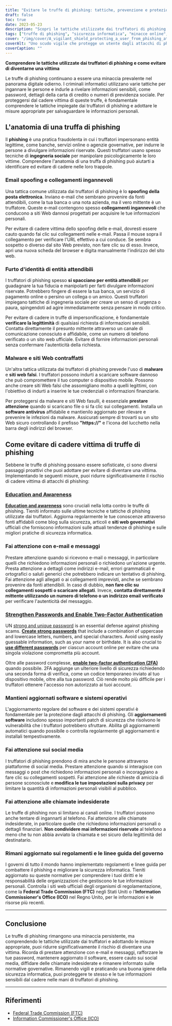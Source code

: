 ```yaml
---
title: "Evitare le truffe di phishing: tattiche, prevenzione e protezione"
draft: false
toc: true
date: 2023-05-23
description: "Scopri le tattiche utilizzate dai truffatori di phishing e scopri strategie efficaci per proteggerti dal diventare una vittima."
tags: ["truffe di phishing", "sicurezza informatica", "minacce online", "spoofing della posta elettronica", "Ingegneria sociale", "protezione da malware", "sicurezza in linea", "la sicurezza dei dati", "furto d'identità", "sicurezza della password", "autenticazione a due fattori", "aggiornamenti software", "regolamenti governativi", "riservatezza in linea", "consapevolezza informatica", "frode digitale", "consapevolezza del phishing", "sicurezza dei social media", "truffe online", "prevenzione del crimine informatico"]
cover: "/img/cover/A_vigilant_shield_protecting_a_user_from_phishing_attacks.png"
coverAlt: "Uno scudo vigile che protegge un utente dagli attacchi di phishing"
coverCaption: ""
---
```


**Comprendere le tattiche utilizzate dai truffatori di phishing e come evitare di diventarne una vittima**

Le truffe di phishing continuano a essere una minaccia prevalente nel panorama digitale odierno. I criminali informatici utilizzano varie tattiche per ingannare le persone e indurle a rivelare informazioni sensibili, come password, dettagli della carta di credito o numeri di previdenza sociale. Per proteggersi dal cadere vittima di queste truffe, è fondamentale comprendere le tattiche impiegate dai truffatori di phishing e adottare le misure appropriate per salvaguardare le informazioni personali.

## L'anatomia di una truffa di phishing

Il **phishing** è una pratica fraudolenta in cui i truffatori impersonano entità legittime, come banche, servizi online o agenzie governative, per indurre le persone a divulgare informazioni riservate. Questi truffatori usano spesso tecniche di **ingegneria sociale** per manipolare psicologicamente le loro vittime. Comprendere l'anatomia di una truffa di phishing può aiutarti a identificare ed evitare di cadere nelle loro trappole.

### Email spoofing e collegamenti ingannevoli

Una tattica comune utilizzata dai truffatori di phishing è lo **spoofing della posta elettronica**. Inviano e-mail che sembrano provenire da fonti attendibili, come la tua banca o una nota azienda, ma il vero mittente è un truffatore. Queste e-mail contengono spesso **collegamenti ingannevoli** che conducono a siti Web dannosi progettati per acquisire le tue informazioni personali.

Per evitare di cadere vittima dello spoofing delle e-mail, dovresti essere cauto quando fai clic sui collegamenti nelle e-mail. Passa il mouse sopra il collegamento per verificare l'URL effettivo a cui conduce. Se sembra sospetto o diverso dal sito Web previsto, non fare clic su di esso. Invece, apri una nuova scheda del browser e digita manualmente l'indirizzo del sito web.

### Furto d'identità di entità attendibili

I truffatori di phishing spesso **si spacciano per entità attendibili** per guadagnare la tua fiducia e manipolarti per farti divulgare informazioni riservate. Potrebbero fingere di essere la tua banca, un servizio di pagamento online o persino un collega o un amico. Questi truffatori impiegano tattiche di ingegneria sociale per creare un senso di urgenza o paura, spingendoti ad agire immediatamente senza pensare in modo critico.

Per evitare di cadere in truffe di impersonificazione, è fondamentale **verificare la legittimità** di qualsiasi richiesta di informazioni sensibili. Contatta direttamente il presunto mittente attraverso un canale di comunicazione conosciuto e affidabile, come un numero di telefono verificato o un sito web ufficiale. Evitare di fornire informazioni personali senza confermare l'autenticità della richiesta.

### Malware e siti Web contraffatti

Un'altra tattica utilizzata dai truffatori di phishing prevede l'uso di **malware** e **siti web falsi**. I truffatori possono indurti a scaricare software dannoso che può compromettere il tuo computer o dispositivo mobile. Possono anche creare siti Web falsi che assomigliano molto a quelli legittimi, con l'obiettivo di indurti a inserire le tue credenziali o informazioni finanziarie.

Per proteggersi da malware e siti Web fasulli, è essenziale **prestare attenzione** quando si scaricano file o si fa clic sui collegamenti. Installa un **software antivirus** affidabile e mantienilo aggiornato per rilevare e prevenire le infezioni da malware. Assicurati sempre di trovarti su un sito Web sicuro controllando il prefisso **"https://"** e l'icona del lucchetto nella barra degli indirizzi del browser.

## Come evitare di cadere vittima di truffe di phishing

Sebbene le truffe di phishing possano essere sofisticate, ci sono diversi passaggi proattivi che puoi adottare per evitare di diventare una vittima. Implementando le seguenti misure, puoi ridurre significativamente il rischio di cadere vittima di attacchi di phishing:

### [Education and Awareness](https://simeononsecurity.ch/articles/how-to-build-and-manage-an-effective-cybersecurity-awareness-training-program/)

[**Education and awareness**](https://simeononsecurity.ch/articles/how-to-build-and-manage-an-effective-cybersecurity-awareness-training-program/) sono cruciali nella lotta contro le truffe di phishing. Tieniti informato sulle ultime tecniche e tattiche di phishing utilizzate dai truffatori. Aggiorna regolarmente le tue conoscenze attraverso fonti affidabili come blog sulla sicurezza, articoli e **siti web governativi** ufficiali che forniscono informazioni sulle attuali tendenze di phishing e sulle migliori pratiche di sicurezza informatica.

### Fai attenzione con e-mail e messaggi

Prestare attenzione quando si ricevono e-mail o messaggi, in particolare quelli che richiedono informazioni personali o richiedono un'azione urgente. Presta attenzione a dettagli come indirizzi e-mail, errori grammaticali e ortografici o saluti generici che potrebbero indicare un tentativo di phishing. Fai attenzione agli allegati o ai collegamenti imprevisti, anche se sembrano provenire da fonti attendibili. In caso di dubbio, **non fare clic su collegamenti sospetti o scaricare allegati**. Invece, **contatta direttamente il mittente utilizzando un numero di telefono o un indirizzo email verificato** per verificare l'autenticità del messaggio.

### [Strengthen Passwords and Enable Two-Factor Authentication](https://simeononsecurity.ch/articles/what-are-the-diferent-kinds-of-factors-in-mfa/)

UN [strong and unique password](https://simeononsecurity.ch/articles/the-importance-of-password-security-and-best-practices/) is an essential defense against phishing scams. [**Create strong passwords**](https://simeononsecurity.ch/articles/the-importance-of-password-security-and-best-practices/) that include a combination of uppercase and lowercase letters, numbers, and special characters. Avoid using easily guessable information, such as your name or birthdate. It is also crucial to [**use different passwords**](https://simeononsecurity.ch/articles/bitwarden-and-keepassxc-vs-the-rest/) per ciascun account online per evitare che una singola violazione comprometta più account.

Oltre alle password complesse, [**enable two-factor authentication (2FA)**](https://simeononsecurity.ch/articles/what-are-the-diferent-kinds-of-factors-in-mfa/) quando possibile. 2FA aggiunge un ulteriore livello di sicurezza richiedendo una seconda forma di verifica, come un codice temporaneo inviato al tuo dispositivo mobile, oltre alla tua password. Ciò rende molto più difficile per i truffatori ottenere l'accesso non autorizzato ai tuoi account.

### Mantieni aggiornati software e sistemi operativi

L'aggiornamento regolare del software e dei sistemi operativi è fondamentale per la protezione dagli attacchi di phishing. Gli **aggiornamenti software** includono spesso importanti patch di sicurezza che risolvono le vulnerabilità che i truffatori potrebbero sfruttare. Abilita gli aggiornamenti automatici quando possibile o controlla regolarmente gli aggiornamenti e installali tempestivamente.

### Fai attenzione sui social media

I truffatori di phishing prendono di mira anche le persone attraverso piattaforme di social media. Prestare attenzione quando si interagisce con messaggi o post che richiedono informazioni personali o incoraggiano a fare clic su collegamenti sospetti. Fai attenzione alle richieste di amicizia di persone sconosciute e **modifica le tue impostazioni sulla privacy** per limitare la quantità di informazioni personali visibili al pubblico.

### Fai attenzione alle chiamate indesiderate

Le truffe di phishing non si limitano ai canali online. I truffatori possono anche tentare di ingannarti al telefono. Fai attenzione alle chiamate indesiderate, in particolare quelle che richiedono informazioni personali o dettagli finanziari. **Non condividere mai informazioni riservate** al telefono a meno che tu non abbia avviato la chiamata e sei sicuro della legittimità del destinatario.

### Rimani aggiornato sui regolamenti e le linee guida del governo

I governi di tutto il mondo hanno implementato regolamenti e linee guida per combattere il phishing e migliorare la sicurezza informatica. Tieniti aggiornato su queste normative per comprendere i tuoi diritti e le responsabilità delle organizzazioni che gestiscono le tue informazioni personali. Controlla i siti web ufficiali degli organismi di regolamentazione, come la **Federal Trade Commission (FTC)** negli Stati Uniti o l'**Information Commissioner's Office (ICO)** nel Regno Unito, per le informazioni e le risorse più recenti.

______

## Conclusione

Le truffe di phishing rimangono una minaccia persistente, ma comprendendo le tattiche utilizzate dai truffatori e adottando le misure appropriate, puoi ridurre significativamente il rischio di diventare una vittima. Ricorda di prestare attenzione con e-mail e messaggi, rafforzare le tue password, mantenere aggiornato il software, essere cauto sui social media, diffidare delle chiamate indesiderate e rimanere informato sulle normative governative. Rimanendo vigili e praticando una buona igiene della sicurezza informatica, puoi proteggere te stesso e le tue informazioni sensibili dal cadere nelle mani di truffatori di phishing.

______

## Riferimenti

- [Federal Trade Commission (FTC)](https://www.ftc.gov/)
- [Information Commissioner's Office (ICO)](https://ico.org.uk/)
